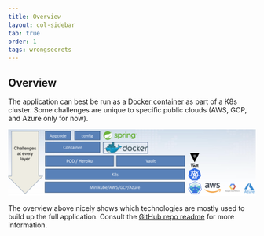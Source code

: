 ```yaml
---
title: Overview
layout: col-sidebar
tab: true
order: 1
tags: wrongsecrets
---
```


## Overview

The application can best be run as a [Docker container](https://hub.docker.com/r/jeroenwillemsen/wrongsecrets) as part of a K8s cluster. Some challenges are unique to specific public clouds (AWS, GCP, and Azure only for now).

![overview](assets/images/layerswithchallenges.png)

The overview above nicely shows which technologies are mostly used to build up the full application. Consult the [GitHub repo readme](https://github.com/commjoen/wrongsecrets) for more information.
